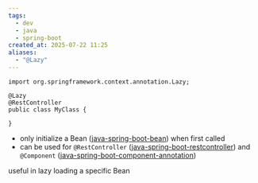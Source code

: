 ```yaml
---
tags:
  - dev
  - java
  - spring-boot
created_at: 2025-07-22 11:25
aliases:
  - "@Lazy"
---
```

```
import org.springframework.context.annotation.Lazy;

@Lazy
@RestController
public class MyClass {

}
```
- only initialize a Bean ([java-spring-boot-bean](java-spring-boot-bean.md)) when first called
- can be used for `@RestController` ([java-spring-boot-restcontroller](java-spring-boot-restcontroller.md)) and `@Component` ([java-spring-boot-component-annotation](java-spring-boot-component-annotation.md))

useful in lazy loading a specific Bean